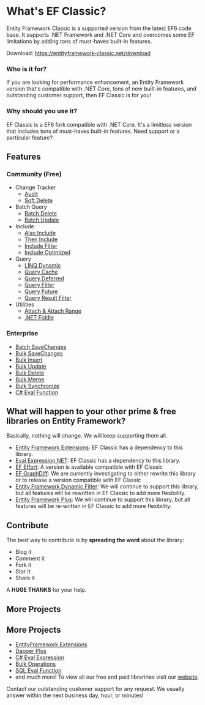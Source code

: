 # What's EF Classic?
Entity Framework Classic is a supported version from the latest EF6 code base. It supports .NET Framework and .NET Core and overcomes some EF limitations by adding tons of must-haves built-in features.

Download: https://entityframework-classic.net/download

### Who is it for?
If you are looking for performance enhancement, an Entity Framework version that's compatible with .NET Core, tons of new built-in features, and outstanding customer support, then EF Classic is for you!

### Why should you use it?
EF Classic is a EF6 fork compatible with .NET Core. It's a limitless version that includes tons of must-haves built-in features. Need support or a particular feature? 

## Features

### Community (Free)
- Change Tracker
   - [Audit](https://entityframework-classic.net/audit)
   - [Soft Delete](https://entityframework-classic.net/soft-delete)
- Batch Query
   - [Batch Delete](https://entityframework-classic.net/delete-from-query)
   - [Batch Update](https://entityframework-classic.net/update-from-query)
- Include
   - [Also Include](https://entityframework-classic.net/also-include)
   - [Then Include](https://entityframework-classic.net/then-include)
   - [Include Filter](https://entityframework-classic.net/query-include-filter)
   - [Include Optimized](https://entityframework-classic.net/query-include-optimized)
- Query
   - [LINQ Dynamic](https://entityframework-classic.net/linq-dynamic)
   - [Query Cache](https://entityframework-classic.net/query-cache)
   - [Query Deferred](https://entityframework-classic.net/query-deferred)
   - [Query Filter](https://entityframework-classic.net/query-filter)
   - [Query Future](https://entityframework-classic.net/query-future)
   - [Query Result Filter](https://entityframework-classic.net/query-result-filter)
- Utilities
   - [Attach & Attach Range](https://entityframework-classic.net/attach)
   - [.NET Fiddle](https://entityframework-classic.net/net-fiddle)

### Enterprise
- [Batch SaveChanges](https://entityframework-classic.net/batch-save-changes)
- [Bulk SaveChanges](https://entityframework-classic.net/bulk-save-changes)
- [Bulk Insert](https://entityframework-classic.net/bulk-insert)
- [Bulk Update](https://entityframework-classic.net/bulk-update)
- [Bulk Delete](https://entityframework-classic.net/bulk-delete)
- [Bulk Merge](https://entityframework-classic.net/bulk-merge)
- [Bulk Synchronize](https://entityframework-classic.net/bulk-synchronize)
- [C# Eval Function](https://entityframework-classic.net/csharp-eval-function)

## What will happen to your other prime & free libraries on Entity Framework?
Basically, nothing will change. We will keep supporting them all.

- [Entity Framework Extensions](https://entityframework-extensions.net/): EF Classic has a dependency to this library.
- [Eval Expression.NET](https://eval-expression.net/): EF Classic has a dependency to this library.
- [EF Effort](https://www.nuget.org/packages/Z.EntityFramework.Classic.Effort/): A version is available compatible with EF Classic
- [EF GraphDiff](https://github.com/zzzprojects/GraphDiff): We are currently investigating to either rewrite this library or to release a version compatible with EF Classic
- [Entity Framework Dynamic Filter](https://entityframework-dynamicfilters.net/): We will continue to support this library, but all features will be rewritten in EF Classic to add more flexibility.
- [Entity Framework Plus](https://entityframework-plus.net/): We will continue to support this library, but all features will be re-written in EF Classic to add more flexibility.

## Contribute
The best way to contribute is by **spreading the word** about the library:

 - Blog it
 - Comment it
 - Fork it
 - Star it
 - Share it
 
A **HUGE THANKS** for your help.

## More Projects

## More Projects

- [EntityFramework Extensions](https://entityframework-extensions.net/)
- [Dapper Plus](https://dapper-plus.net/)
- [C# Eval Expression](https://eval-expression.net/)
- [Bulk Operations](https://bulk-operations.net/)
- [SQL Eval Function](https://eval-sql.net/)
- and much more! 
To view all our free and paid librariries visit our [website](https://zzzprojects.com/).

Contact our outstanding customer support for any request. We usually answer within the next business day, hour, or minutes!
